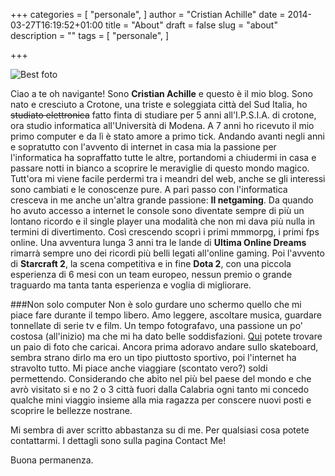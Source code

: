 +++
categories = [
  "personale",
]
author = "Cristian Achille"
date = 2014-03-27T16:19:52+01:00
title = "About"
draft = false
slug = "about"
description = ""
tags = [
  "personale",
]

+++

![Best foto](https://farm2.staticflickr.com/1429/4720170157_65c8fa2c2b_o_d.jpg)


Ciao a te oh navigante! Sono **Cristian Achille** e questo è il mio blog. Sono nato e cresciuto a Crotone, una triste e soleggiata città del Sud Italia,  ho ~~studiato elettronica~~ fatto finta di studiare per 5 anni all'I.P.S.I.A. di crotone, ora studio informatica all'Università di Modena. A 7 anni ho ricevuto il mio primo computer e da lì è stato amore a primo tick. Andando avanti negli anni e sopratutto con l'avvento di internet in casa mia la passione per l'informatica ha sopraffatto tutte le altre, portandomi a chiudermi in casa e passare notti in bianco a scoprire le meraviglie di questo mondo magico. Tutt'ora mi viene facile perdermi tra i meandri del web, anche se gli interessi sono cambiati e le conoscenze pure.
A pari passo con l'informatica cresceva in me anche un'altra grande passione: **Il netgaming**. Da quando ho avuto accesso a internet le console sono diventate sempre di più un lontano ricordo e il single player una modalità che non mi dava più nulla in termini di divertimento. Così crescendo scoprì i primi mmmorpg, i primi fps online. Una avventura lunga 3 anni tra le lande di **Ultima Online Dreams** rimarrà sempre uno dei ricordi più belli legati all'online gaming. Poi l'avvento di **Starcraft 2**, la scena competitiva e in fine **Dota 2**, con una piccola esperienza di 6 mesi con un team europeo, nessun premio o grande traguardo ma tanta tanta esperienza e voglia di migliorare. 

###Non solo computer 
Non è solo gurdare uno schermo quello che mi piace fare durante il tempo libero. Amo leggere, ascoltare musica, guardare tonnellate di serie tv e film. 
Un tempo fotografavo, una passione un po' costosa (all'inizio) ma che mi ha dato belle soddisfazioni. [Qui](https://www.flickr.com/photos/blackdevil93/) potete trovare un paio di foto che caricai. 
Ancora prima adoravo andare sullo skateboard, sembra strano dirlo ma ero un tipo piuttosto sportivo, poi l'internet ha stravolto tutto.
Mi piace anche viaggiare (scontato vero?) soldi permettendo. Considerando che abito nel più bel paese del mondo e che avrò visitato si e no 2 o 3 città fuori dalla Calabria ogni tanto mi concedo qualche mini viaggio insieme alla mia ragazza per conscere nuovi posti e scoprire le bellezze nostrane. 

Mi sembra di aver scritto abbastanza su di me. Per qualsiasi cosa potete contattarmi. I dettagli sono sulla pagina Contact Me! 

Buona permanenza.


